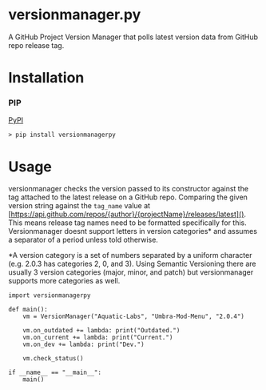 # versionmanager.py
A GitHub Project Version Manager that polls latest version data from GitHub repo release tag.

# Installation
### PIP
[PyPI](https://pypi.org/project/versionmanagerpy/)

`> pip install versionmanagerpy`

# Usage
versionmanager checks the version passed to its constructor against the tag attached to the latest release on a GitHub repo. Comparing the given version string against the `tag_name` value at [https://api.github.com/repos/{author}/{projectName}/releases/latest](). This means release tag names need to be formatted specifically for this. Versionmanager doesnt support letters in version categories* and assumes a separator of a period unless told otherwise.

*A version category is a set of numbers separated by a uniform character (e.g. 2.0.3 has categories 2, 0, and 3). Using Semantic Versioning there are usually 3 version categories (major, minor, and patch) but versionmanager supports more categories as well. 
```
import versionmanagerpy

def main():
	vm = VersionManager("Aquatic-Labs", "Umbra-Mod-Menu", "2.0.4")
	
	vm.on_outdated += lambda: print("Outdated.")
	vm.on_current += lambda: print("Current.")
	vm.on_dev += lambda: print("Dev.")
	
	vm.check_status()

if __name__ == "__main__":
	main()

```